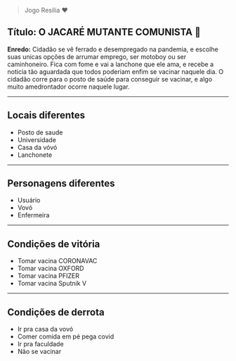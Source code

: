 > Jogo Resilia :heart:

## **Título: O JACARÉ MUTANTE COMUNISTA :crocodile:**

**Enredo:** Cidadão se vê ferrado e desempregado na pandemia, e escolhe suas unicas opções de arrumar emprego, ser motoboy ou ser caminhoneiro. Fica com fome e vai a lanchone que ele ama, e recebe a noticia tão aguardada que todos poderiam enfim se vacinar naquele dia. O cidadão corre para o posto de saúde para conseguir se vacinar, e algo muito amedrontador ocorre naquele lugar.

---
## **Locais diferentes**
- Posto de saude
- Universidade
- Casa da vóvó
- Lanchonete
---
## **Personagens diferentes**
- Usuário
- Vovó
- Enfermeira
---
## **Condições de vitória**
- Tomar vacina CORONAVAC
- Tomar vacina OXFORD
- Tomar vacina PFIZER
- Tomar vacina Sputnik V
---
## **Condições de derrota**
- Ir pra casa da vovó
- Comer comida em pé pega covid
- Ir pra faculdade
- Não se vacinar